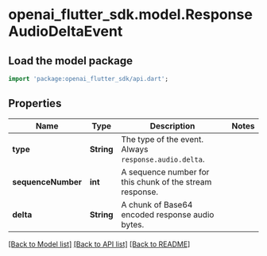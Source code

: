 # openai_flutter_sdk.model.ResponseAudioDeltaEvent

## Load the model package
```dart
import 'package:openai_flutter_sdk/api.dart';
```

## Properties
Name | Type | Description | Notes
------------ | ------------- | ------------- | -------------
**type** | **String** | The type of the event. Always `response.audio.delta`.  | 
**sequenceNumber** | **int** | A sequence number for this chunk of the stream response.  | 
**delta** | **String** | A chunk of Base64 encoded response audio bytes.  | 

[[Back to Model list]](../README.md#documentation-for-models) [[Back to API list]](../README.md#documentation-for-api-endpoints) [[Back to README]](../README.md)


